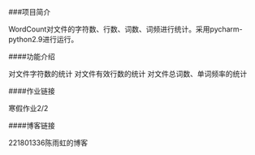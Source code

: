 ###项目简介

WordCount对文件的字符数、行数、词数、词频进行统计。采用pycharm-python2.9进行运行。

####功能介绍

对文件字符数的统计 对文件有效行数的统计 对文件总词数、单词频率的统计

####作业链接

寒假作业2/2

####博客链接

221801336陈雨虹的博客
